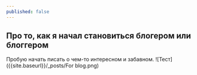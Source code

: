 ```yaml
---
published: false
---
```

## Про то, как я начал становиться блогером или блоггером
Пробую начать писать о чем-то интересном и забавном.
![Тест]({{site.baseurl}}/_posts/For blog.png)
